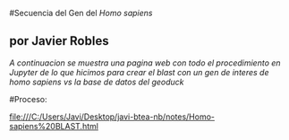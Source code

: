 #Secuencia del Gen del _Homo sapiens_

por Javier Robles
---
 



*A continuacion se muestra una pagina web con todo el procedimiento en Jupyter de lo que hicimos para crear el blast con un gen de interes de homo sapiens vs la base de datos del geoduck*



#Proceso:

[file:///C:/Users/Javi/Desktop/javi-btea-nb/notes/Homo-sapiens%20BLAST.html](file:///C:/Users/Javi/Desktop/javi-btea-nb/notes/Homo-sapiens%20BLAST.html)